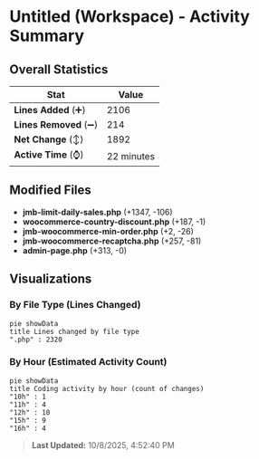 # Untitled (Workspace) - Activity Summary 

## Overall Statistics

| Stat                   | Value                                                             |
| ---------------------- | ----------------------------------------------------------------- |
| **Lines Added** (➕)   | 2106                                          |
| **Lines Removed** (➖) | 214                                        |
| **Net Change** (↕)    | 1892                |
| **Active Time** (⌚)   | 22 minutes |


## Modified Files
- **jmb-limit-daily-sales.php** (+1347, -106)
- **woocommerce-country-discount.php** (+187, -1)
- **jmb-woocommerce-min-order.php** (+2, -26)
- **jmb-woocommerce-recaptcha.php** (+257, -81)
- **admin-page.php** (+313, -0)

## Visualizations

### By File Type (Lines Changed)

```mermaid
pie showData
title Lines changed by file type
".php" : 2320
```

### By Hour (Estimated Activity Count)

```mermaid
pie showData
title Coding activity by hour (count of changes)
"10h" : 1
"11h" : 4
"12h" : 10
"15h" : 9
"16h" : 4
```


> **Last Updated:** 10/8/2025, 4:52:40 PM
